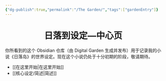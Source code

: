 ```yaml
---
{"dg-publish":true,"permalink":"/The Garden/","tags":["gardenEntry"]}
---
```


<h1><center>日落到设定—中心页</center></h1>
你所看到的这个 Obsidian 仓库（由 Digital Garden 生成并发布）用于记录我的小说《日落岛》的世界设定。现在这个小说仍处于十分初期的阶段，敬请期待。

- [[在这里开始\|在这里开始]]
- [[核心设定/简述\|简述]]